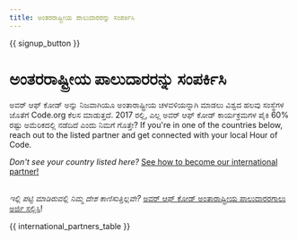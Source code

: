 ```yaml
---
title: ಅಂತರರಾಷ್ಟ್ರೀಯ ಪಾಲುದಾರರನ್ನು ಸಂಪರ್ಕಿಸಿ
---
```


{{ signup_button }}

# ಅಂತರರಾಷ್ಟ್ರೀಯ ಪಾಲುದಾರರನ್ನು ಸಂಪರ್ಕಿಸಿ

ಅವರ್ ಆಫ್ ಕೋಡ್ ಅನ್ನು ನಿಜವಾಗಿಯೂ ಅಂತಾರಾಷ್ಟ್ರೀಯ ಚಳವಳಿಯನ್ನಾಗಿ ಮಾಡಲು ವಿಶ್ವದ ಹಲವು ಸಂಸ್ಥೆಗಳ ಜೊತೆಗೆ Code.org ಕೆಲಸ ಮಾಡುತ್ತದೆ. 2017 ರಲ್ಲಿ, ಎಲ್ಲ ಅವರ್ ಆಫ್ ಕೋಡ್ ಕಾರ್ಯಕ್ರಮಗಳ ಪೈಕಿ 60% ರಷ್ಟು ಅಮೆರಿಕದಲ್ಲಿ ನಡೆದಿದೆ ಎಂದು ನಿಮಗೆ ಗೊತ್ತೇ? If you're in one of the countries below, reach out to the listed partner and get connected with your local Hour of Code.

*Don't see your country listed here?* [See how to become our international partner!](https://code.org/international/apply) <br /> <br />

*ಇಲ್ಲಿ ಪಟ್ಟಿ ಮಾಡಿರುವಲ್ಲಿ ನಿಮ್ಮ ದೇಶ ಕಾಣಿಸುತ್ತಿಲ್ಲವೇ?* [ಅವರ್ ಆಫ್ ಕೋಡ್ ಅಂತಾರಾಷ್ಟ್ರೀಯ ಪಾಲುದಾರರಗಾಲು ಅರ್ಜಿ ಸಲ್ಲಿಸಿ](https://airtable.com/shreokz55rqubug8F)!

{{ international_partners_table }}